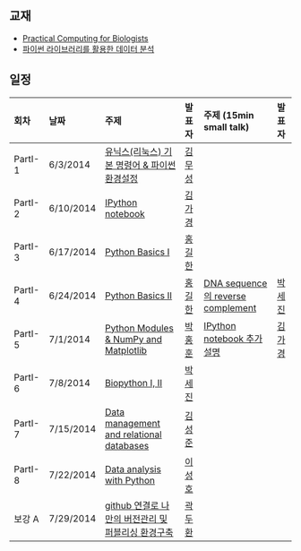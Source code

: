 ## 교재
- [Practical Computing for Biologists](http://people.duke.edu/~ccc14/pcfb/_downloads/PracticalComputingforBiologistsCFARWorkshop.pdf)
- [파이썬 라이브러리를 활용한 데이터 분석](http://www.hanbit.co.kr/book/look.html?isbn=978-89-6848-047-8)

## 일정

|회차	    |날짜	   |주제	                                                        |발표자	|주제 (15min small talk)           | 발표자  |
|:---	    |:---	   |:---	                                                        |:---	|:---                              |:---  |
|PartI-1    |6/3/2014   |[유닉스(리눅스) 기본 명령어 & 파이썬 환경설정](d01.md)	        |[김무성](https://www.facebook.com/moodern) |                                  |         |
|PartI-2    |6/10/2014  |[IPython notebook](d02.md)	                                |[김가경](https://www.facebook.com/irobii) |                                  |         |
|PartI-3	|6/17/2014	|[Python Basics I](d03.md)	                                    |[홍길한](https://www.facebook.com/rigor74) |                                  |         |
|PartI-4	|6/24/2014	|[Python Basics II](d03.md)	                                |[홍길한](https://www.facebook.com/rigor74) |[DNA sequence의 reverse complement](d03.md) |[박세진]((https://www.facebook.com/sejin.park.794))   |
|PartI-5	|7/1/2014	|[Python Modules & NumPy and Matplotlib](d04.md)	            |[박홍훈](https://www.facebook.com/profile.php?id=100001858792450) |[IPython notebook 추가 설명](d04.md)	       |[김가경](https://www.facebook.com/irobii)   |
|PartI-6	|7/8/2014	|[Biopython I, II](d05.md)	                                    |[박세진](https://www.facebook.com/sejin.park.794) |                                  |         |
|PartI-7	|7/15/2014	|[Data  management and relational databases](d06.md)	        |[김성준](https://www.facebook.com/akudoku) |                                  |         |
|PartI-8	|7/22/2014	|[Data analysis with Python](d07.md)	                        |[이성호](https://www.facebook.com/jaruvet) |                                  |         |
|보강 A	    |7/29/2014	|[github 연결로 나만의 버전관리 및 퍼블리싱 환경구축](d08.md)	|[곽두환](https://www.facebook.com/kozazz) |                                  |         |